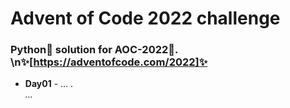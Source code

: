 # Advent of Code 2022 challenge

### Python🐍 solution for AOC-2022🎄. \n✨[https://adventofcode.com/2022]✨


- **Day01** - ... .\
*...*
